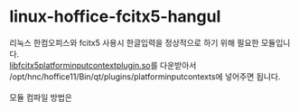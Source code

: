 # linux-hoffice-fcitx5-hangul
리눅스 한컴오피스와 fcitx5 사용시 한글입력을 정상적으로 하기 위해 필요한 모듈입니다.<br>
[libfcitx5platforminputcontextplugin.so](https://github.com/HanWool-Jeong/linux-hoffice-fcitx5-hangul/blob/main/libfcitx5platforminputcontextplugin.so)를 다운받아서 /opt/hnc/hoffice11/Bin/qt/plugins/platforminputcontexts에 넣어주면 됩니다.
<br>
<br>
모듈 컴파일 방법은
